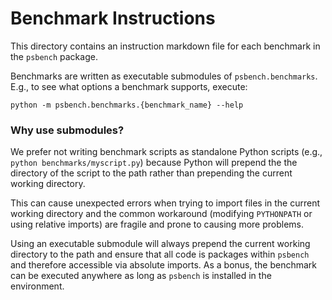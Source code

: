 # Benchmark Instructions

This directory contains an instruction markdown file for each benchmark in
the `psbench` package.

Benchmarks are written as executable submodules of `psbench.benchmarks`.
E.g., to see what options a benchmark supports, execute:
```
python -m psbench.benchmarks.{benchmark_name} --help
```

### Why use submodules?

We prefer not writing benchmark scripts as standalone Python scripts
(e.g., `python benchmarks/myscript.py`) because Python will prepend the
the directory of the script to the path rather than prepending the current
working directory.

This can cause unexpected errors when trying to import files in the current
working directory and the common workaround (modifying `PYTHONPATH` or using
relative imports) are fragile and prone to causing more problems.

Using an executable submodule will always prepend the current working directory
to the path and ensure that all code is packages within `psbench` and
therefore accessible via absolute imports. As a bonus, the benchmark can be
executed anywhere as long as `psbench` is installed in the environment.
